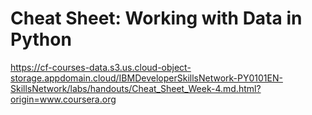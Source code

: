 # Cheat Sheet: Working with Data in Python

https://cf-courses-data.s3.us.cloud-object-storage.appdomain.cloud/IBMDeveloperSkillsNetwork-PY0101EN-SkillsNetwork/labs/handouts/Cheat_Sheet_Week-4.md.html?origin=www.coursera.org